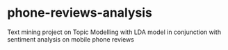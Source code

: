 # phone-reviews-analysis
Text mining project on Topic Modelling with LDA model in conjunction with sentiment analysis on mobile phone reviews
